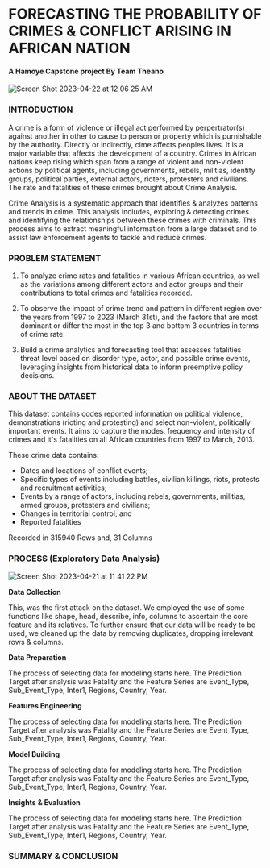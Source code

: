 # FORECASTING THE PROBABILITY OF CRIMES & CONFLICT ARISING IN AFRICAN NATION
#### A Hamoye Capstone project By Team Theano
![Screen Shot 2023-04-22 at 12 06 25 AM](https://user-images.githubusercontent.com/38101674/233747005-0a4468e3-fd8e-436d-b76a-6f8dcbfef355.png)


### INTRODUCTION
A crime is a form of violence or illegal act performed by perpertrator(s) against another in other to cause to person or property which is purnishable by the authority. Directly or indirectly, cime affects peoples lives. It is a major variable that affects the development of a country. Crimes in African nations keep rising which span from a range of violent and non-violent actions by political agents, including governments, rebels, militias, identity groups, political parties, external actors, rioters, protesters and civilians. The rate and fatalities of these crimes brought about Crime Analysis.

Crime Analysis is a systematic approach that identifies & analyzes patterns and trends in crime. This analysis includes, exploring & detecting crimes and identifying the relationships between these crimes with criminals. This process aims to extract meaningful information from a large dataset and to assist law enforcement agents to tackle and reduce crimes.


### PROBLEM STATEMENT

1. To analyze crime rates and fatalities in various African countries, as well as the variations among different actors and actor groups and their contributions to total crimes and fatalities recorded. 

2. To observe the impact of crime trend and pattern  in different region over the years from 1997 to 2023 (March 31st), and the factors that are most dominant or differ the most in the top 3 and bottom 3 countries in terms of crime rate.

3. Build a crime analytics and forecasting tool that assesses fatalities threat level based on disorder type, actor, and possible crime events, leveraging insights from historical data to inform preemptive policy decisions.

### ABOUT THE DATASET

This dataset contains codes reported information on political violence, demonstrations (rioting and protesting) and select non-violent, politically important events. It aims to capture the modes, frequency and intensity of crimes and it's fatalities on all African countries from 1997 to March, 2013.

These crime data contains:
- Dates and locations of conflict events;
- Specific types of events including battles, civilian killings, riots, protests and recruitment activities;
- Events by a range of actors, including rebels, governments, militias, armed groups, protesters and civilians;
- Changes in territorial control; and
- Reported fatalities

Recorded in 315940 Rows and, 31 Columns



### PROCESS (Exploratory Data Analysis)
![Screen Shot 2023-04-21 at 11 41 22 PM](https://user-images.githubusercontent.com/38101674/233744986-9422012c-6558-4157-b30d-9c31f533a676.png)

**Data Collection**

This, was the first attack on the dataset. We employed the use of some functions like shape, head, describe, info, columns to ascertain the core feature and its relatives. To further ensure that our data will be ready to be used, we cleaned up the data by removing duplicates, dropping irrelevant rows & columns.

**Data Preparation**

The process of selecting data for modeling starts here. The Prediction Target after analysis was Fatality and the Feature Series are Event_Type, Sub_Event_Type, Inter1, Regions, Country, Year.



**Features Engineering**

The process of selecting data for modeling starts here. The Prediction Target after analysis was Fatality and the Feature Series are Event_Type, Sub_Event_Type, Inter1, Regions, Country, Year.


**Model Building**

The process of selecting data for modeling starts here. The Prediction Target after analysis was Fatality and the Feature Series are Event_Type, Sub_Event_Type, Inter1, Regions, Country, Year.


**Insights & Evaluation**

The process of selecting data for modeling starts here. The Prediction Target after analysis was Fatality and the Feature Series are Event_Type, Sub_Event_Type, Inter1, Regions, Country, Year.


### SUMMARY & CONCLUSION
